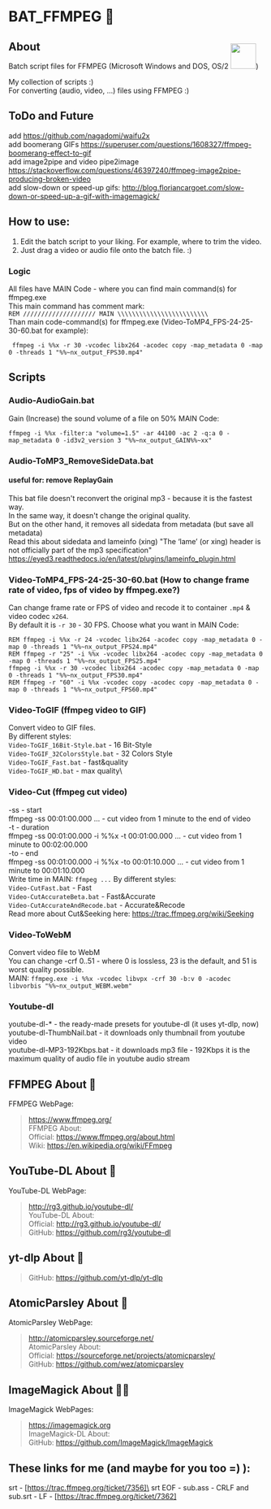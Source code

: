# BAT_FFMPEG :movie_camera:
## About
Batch script files for FFMPEG (Microsoft Windows and DOS, OS/2 <img src=https://emojipedia-us.s3.amazonaws.com/thumbs/120/emojione/151/unicorn-face_1f984.png width="50px" style="margin-top:-50px">)

My collection of scripts :)\
For converting (audio, video, ...) files using FFMPEG :)

## ToDo and Future
add https://github.com/nagadomi/waifu2x  
add boomerang GIFs https://superuser.com/questions/1608327/ffmpeg-boomerang-effect-to-gif  
add image2pipe and video pipe2image https://stackoverflow.com/questions/46397240/ffmpeg-image2pipe-producing-broken-video  
add slow-down or speed-up gifs: http://blog.floriancargoet.com/slow-down-or-speed-up-a-gif-with-imagemagick/

## How to use:
1. Edit the batch script to your liking. For example, where to trim the video.
2. Just drag a video or audio file onto the batch file. :)

### Logic
All files have MAIN Code - where you can find main command(s) for ffmpeg.exe\
This main command has comment mark:  
```REM //////////////////// MAIN \\\\\\\\\\\\\\\\\\\\\\\\\```\
Than main code-command(s) for ffmpeg.exe (Video-ToMP4_FPS-24-25-30-60.bat for example):
```
 ffmpeg -i %%x -r 30 -vcodec libx264 -acodec copy -map_metadata 0 -map 0 -threads 1 "%%~nx_output_FPS30.mp4"
```
## Scripts

### Audio-AudioGain.bat
Gain (Increase) the sound volume of a file on 50%
MAIN Code:
```
ffmpeg -i %%x -filter:a "volume=1.5" -ar 44100 -ac 2 -q:a 0 -map_metadata 0 -id3v2_version 3 "%%~nx_output_GAIN%%~xx"
```

### Audio-ToMP3_RemoveSideData.bat
#### useful for: remove ReplayGain
This bat file doesn't reconvert the original mp3 - because it is the fastest way.\
In the same way, it doesn't change the original quality.\
But on the other hand, it removes all sidedata from metadata (but save all metadata)\
Read this about sidedata and lameinfo (xing) "The ‘lame’ (or xing) header is not officially part of the mp3 specification"\
https://eyed3.readthedocs.io/en/latest/plugins/lameinfo_plugin.html

### Video-ToMP4_FPS-24-25-30-60.bat (How to change frame rate of video, fps of video by ffmpeg.exe?)
Can change frame rate or FPS of video and recode it to container `.mp4` & video codec `x264`.\
By default it is `-r 30` - 30 FPS. Choose what you want in MAIN Code:
```
REM ffmpeg -i %%x -r 24 -vcodec libx264 -acodec copy -map_metadata 0 -map 0 -threads 1 "%%~nx_output_FPS24.mp4"
REM ffmpeg -r "25" -i %%x -vcodec libx264 -acodec copy -map_metadata 0 -map 0 -threads 1 "%%~nx_output_FPS25.mp4"
ffmpeg -i %%x -r 30 -vcodec libx264 -acodec copy -map_metadata 0 -map 0 -threads 1 "%%~nx_output_FPS30.mp4"
REM ffmpeg -r "60" -i %%x -vcodec copy -acodec copy -map_metadata 0 -map 0 -threads 1 "%%~nx_output_FPS60.mp4"
```
### Video-ToGIF (ffmpeg video to GIF)
Convert video to GIF files.\
By different styles:\
`Video-ToGIF_16Bit-Style.bat` - 16 Bit-Style\
`Video-ToGIF_32ColorsStyle.bat` - 32 Colors Style\
`Video-ToGIF_Fast.bat` - fast&quality\
`Video-ToGIF_HD.bat` - max quality\
### Video-Cut (ffmpeg cut video)
-ss - start\
ffmpeg -ss 00:01:00.000  ... - cut video from 1 minute to the end of video\
-t - duration\
ffmpeg -ss 00:01:00.000 -i %%x -t 00:01:00.000 ... - cut video from 1 minute to 00:02:00.000\
-to - end\
ffmpeg -ss 00:01:00.000 -i %%x -to 00:01:10.000 ... - cut video from 1 minute to 00:01:10.000\
Write time in MAIN: ```ffmpeg ...```
By different styles:  
`Video-CutFast.bat` - Fast  
`Video-CutAccurateBeta.bat` - Fast&Accurate  
`Video-CutAccurateAndRecode.bat` - Accurate&Recode  
Read more about Cut&Seeking here: https://trac.ffmpeg.org/wiki/Seeking  
### Video-ToWebM
Convert video file to WebM\
You can change -crf 0..51 - where 0 is lossless, 23 is the default, and 51 is worst quality possible.\
MAIN:
```ffmpeg.exe -i %%x -vcodec libvpx -crf 30 -b:v 0 -acodec libvorbis "%%~nx_output_WEBM.webm"```
### Youtube-dl
youtube-dl-* - the ready-made presets for youtube-dl (it uses yt-dlp, now)  
youtube-dl-ThumbNail.bat - it downloads only thumbnail from youtube video  
youtube-dl-MP3-192Kbps.bat - it downloads mp3 file - 192Kbps it is the maximum quality of audio file in youtube audio stream  

## FFMPEG About :movie_camera:
FFMPEG WebPage: 
> https://www.ffmpeg.org/  
> FFMPEG About:  
> Official: https://www.ffmpeg.org/about.html  
> Wiki: https://en.wikipedia.org/wiki/FFmpeg

## YouTube-DL About :movie_camera:
YouTube-DL WebPage: 
> http://rg3.github.io/youtube-dl/  
> YouTube-DL About:  
> Official: http://rg3.github.io/youtube-dl/  
> GitHub: https://github.com/rg3/youtube-dl 

## yt-dlp About :movie_camera:
> GitHub: https://github.com/yt-dlp/yt-dlp

## AtomicParsley About :movie_camera:
AtomicParsley WebPage: 
> http://atomicparsley.sourceforge.net/  
> AtomicParsley About:  
> Official: https://sourceforge.net/projects/atomicparsley/  
> GitHub: https://github.com/wez/atomicparsley  

## ImageMagick About :mage_man:
ImageMagick WebPages:  
> https://imagemagick.org  
> ImageMagick-DL About:  
> GitHub: https://github.com/ImageMagick/ImageMagick  

## These links for me (and maybe for you too =) ):
srt - [https://trac.ffmpeg.org/ticket/7356]\
srt EOF -  sub.ass - CRLF and sub.srt - LF - [https://trac.ffmpeg.org/ticket/7362]
